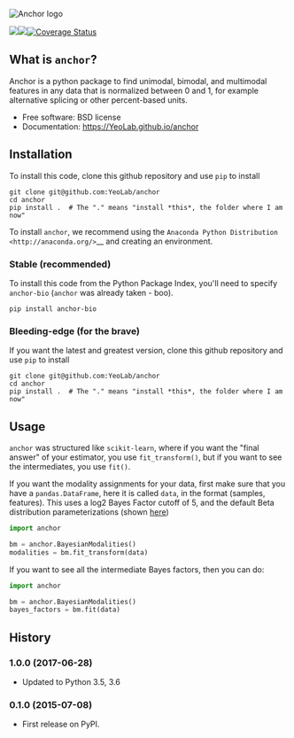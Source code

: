 ![Anchor logo](https://raw.githubusercontent.com/YeoLab/anchor/master/logo/v1/logo.png)

[![](https://img.shields.io/travis/YeoLab/anchor.svg)](https://travis-ci.org/YeoLab/anchor)[![](https://img.shields.io/pypi/v/anchor.svg)](https://pypi.python.org/pypi/anchor)[![Coverage Status](https://coveralls.io/repos/YeoLab/anchor/badge.svg?branch=master&service=github)](https://coveralls.io/github/YeoLab/anchor?branch=master)

## What is `anchor`?

Anchor is a python package to find unimodal, bimodal, and multimodal features in any data that is normalized between 0 and 1, for example alternative splicing or other percent-based units.

* Free software: BSD license
* Documentation: https://YeoLab.github.io/anchor

## Installation

To install this code, clone this github repository and use `pip` to install

    git clone git@github.com:YeoLab/anchor
    cd anchor
    pip install .  # The "." means "install *this*, the folder where I am now"


To install ``anchor``, we recommend using the `Anaconda Python
Distribution <http://anaconda.org/>`__ and creating an environment.



### Stable (recommended)


To install this code from the Python Package Index, you'll need to specify ``anchor-bio`` (``anchor`` was already taken - boo).

```
pip install anchor-bio
```

### Bleeding-edge (for the brave)

If you want the latest and greatest version, clone this github repository and use `pip` to install

```
git clone git@github.com:YeoLab/anchor
cd anchor
pip install .  # The "." means "install *this*, the folder where I am now"
```


## Usage

`anchor` was structured like `scikit-learn`, where if you want the "final
answer" of your estimator, you use `fit_transform()`, but if you want to see the
intermediates, you use `fit()`.

If you want the modality assignments for your data, first make sure that you
have a `pandas.DataFrame`, here it is called `data`, in the format (samples,
features). This uses a log2 Bayes Factor cutoff of 5, and the default Beta
distribution parameterizations (shown [here]())

```python
import anchor

bm = anchor.BayesianModalities()
modalities = bm.fit_transform(data)
```

If you want to see all the intermediate Bayes factors, then you can do:

```python
import anchor

bm = anchor.BayesianModalities()
bayes_factors = bm.fit(data)
```


## History

### 1.0.0 (2017-06-28)

* Updated to Python 3.5, 3.6

### 0.1.0 (2015-07-08)

* First release on PyPI.
